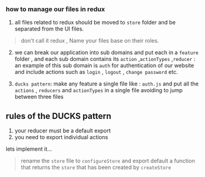 ### how to manage our files in redux
1. all files related to redux should be moved to `store` folder and be separated from the UI files. 
> don't call it redux , Name your files base on their roles.

2. we can break our application into sub domains and put each in a `feature` folder , and each sub domain contains its `action` ,`actionTypes` ,`reducer` : an example of this sub domain is `auth` for authentication of our website and include actions such as `login` , `logout` , `change password` etc.

3. `ducks pattern`: make any feature a single file like : `auth.js` and put all the `actions` , `reducers` and `actionTypes` in a single file avoiding to jump between three files

## rules of the DUCKS pattern

1. your reducer must be a default export
2. you need to export individual actions

lets implement it...

> rename the `store` file to `configureStore` and export default a function that returns the `store` that has been created by `createStore`